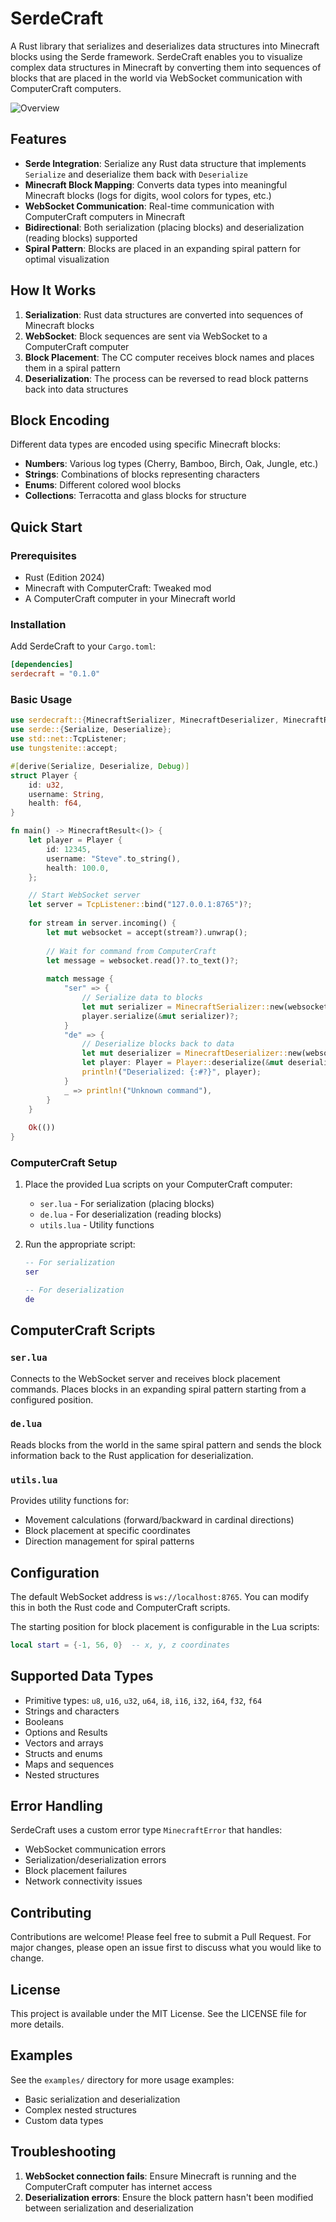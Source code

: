 # SerdeCraft

A Rust library that serializes and deserializes data structures into Minecraft blocks using the Serde framework. SerdeCraft enables you to visualize complex data structures in Minecraft by converting them into sequences of blocks that are placed in the world via WebSocket communication with ComputerCraft computers.

![Overview](./example.png)

## Features

- **Serde Integration**: Serialize any Rust data structure that implements `Serialize` and deserialize them back with `Deserialize`
- **Minecraft Block Mapping**: Converts data types into meaningful Minecraft blocks (logs for digits, wool colors for types, etc.)
- **WebSocket Communication**: Real-time communication with ComputerCraft computers in Minecraft
- **Bidirectional**: Both serialization (placing blocks) and deserialization (reading blocks) supported
- **Spiral Pattern**: Blocks are placed in an expanding spiral pattern for optimal visualization

## How It Works

1. **Serialization**: Rust data structures are converted into sequences of Minecraft blocks
2. **WebSocket**: Block sequences are sent via WebSocket to a ComputerCraft computer
3. **Block Placement**: The CC computer receives block names and places them in a spiral pattern
4. **Deserialization**: The process can be reversed to read block patterns back into data structures

## Block Encoding

Different data types are encoded using specific Minecraft blocks:

- **Numbers**: Various log types (Cherry, Bamboo, Birch, Oak, Jungle, etc.)
- **Strings**: Combinations of blocks representing characters
- **Enums**: Different colored wool blocks
- **Collections**: Terracotta and glass blocks for structure

## Quick Start

### Prerequisites

- Rust (Edition 2024)
- Minecraft with ComputerCraft: Tweaked mod
- A ComputerCraft computer in your Minecraft world

### Installation

Add SerdeCraft to your `Cargo.toml`:

```toml
[dependencies]
serdecraft = "0.1.0"
```

### Basic Usage

```rust
use serdecraft::{MinecraftSerializer, MinecraftDeserializer, MinecraftResult};
use serde::{Serialize, Deserialize};
use std::net::TcpListener;
use tungstenite::accept;

#[derive(Serialize, Deserialize, Debug)]
struct Player {
    id: u32,
    username: String,
    health: f64,
}

fn main() -> MinecraftResult<()> {
    let player = Player {
        id: 12345,
        username: "Steve".to_string(),
        health: 100.0,
    };

    // Start WebSocket server
    let server = TcpListener::bind("127.0.0.1:8765")?;
    
    for stream in server.incoming() {
        let mut websocket = accept(stream?).unwrap();
        
        // Wait for command from ComputerCraft
        let message = websocket.read()?.to_text()?;
        
        match message {
            "ser" => {
                // Serialize data to blocks
                let mut serializer = MinecraftSerializer::new(websocket);
                player.serialize(&mut serializer)?;
            }
            "de" => {
                // Deserialize blocks back to data
                let mut deserializer = MinecraftDeserializer::new(websocket);
                let player: Player = Player::deserialize(&mut deserializer)?;
                println!("Deserialized: {:#?}", player);
            }
            _ => println!("Unknown command"),
        }
    }
    
    Ok(())
}
```

### ComputerCraft Setup

1. Place the provided Lua scripts on your ComputerCraft computer:
   - `ser.lua` - For serialization (placing blocks)
   - `de.lua` - For deserialization (reading blocks)
   - `utils.lua` - Utility functions

2. Run the appropriate script:
   ```lua
   -- For serialization
   ser
   
   -- For deserialization
   de
   ```

## ComputerCraft Scripts

### `ser.lua`
Connects to the WebSocket server and receives block placement commands. Places blocks in an expanding spiral pattern starting from a configured position.

### `de.lua`
Reads blocks from the world in the same spiral pattern and sends the block information back to the Rust application for deserialization.

### `utils.lua`
Provides utility functions for:
- Movement calculations (forward/backward in cardinal directions)
- Block placement at specific coordinates
- Direction management for spiral patterns

## Configuration

The default WebSocket address is `ws://localhost:8765`. You can modify this in both the Rust code and ComputerCraft scripts.

The starting position for block placement is configurable in the Lua scripts:
```lua
local start = {-1, 56, 0}  -- x, y, z coordinates
```

## Supported Data Types

- Primitive types: `u8`, `u16`, `u32`, `u64`, `i8`, `i16`, `i32`, `i64`, `f32`, `f64`
- Strings and characters
- Booleans
- Options and Results
- Vectors and arrays
- Structs and enums
- Maps and sequences
- Nested structures

## Error Handling

SerdeCraft uses a custom error type `MinecraftError` that handles:
- WebSocket communication errors
- Serialization/deserialization errors
- Block placement failures
- Network connectivity issues

## Contributing

Contributions are welcome! Please feel free to submit a Pull Request. For major changes, please open an issue first to discuss what you would like to change.

## License

This project is available under the MIT License. See the LICENSE file for more details.

## Examples

See the `examples/` directory for more usage examples:
- Basic serialization and deserialization
- Complex nested structures
- Custom data types

## Troubleshooting

1. **WebSocket connection fails**: Ensure Minecraft is running and the ComputerCraft computer has internet access
3. **Deserialization errors**: Ensure the block pattern hasn't been modified between serialization and deserialization